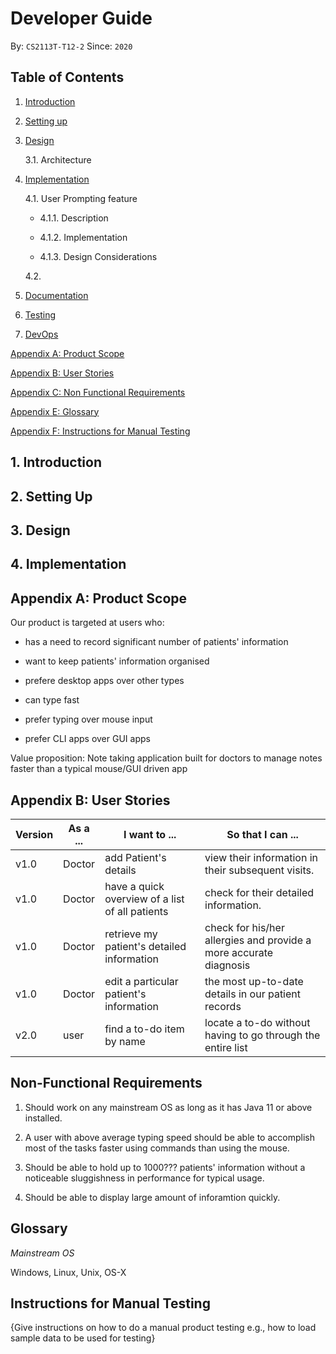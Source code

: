 # Developer Guide

By: `CS2113T-T12-2` Since: `2020`


## Table of Contents


1. [Introduction](#introduction)
2. [Setting up](#setting-up)
3. [Design](#design)

    3.1. Architecture
    
    
    
4. [Implementation](#implementation)

    4.1. User Prompting feature
          
      - 4.1.1. Description
      
      - 4.1.2. Implementation
      
      - 4.1.3. Design Considerations

    
    4.2. 
    
    
5. [Documentation](#documentation)
6. [Testing](#testing)
7. [DevOps](#devops)

[Appendix A: Product Scope](#)

[Appendix B: User Stories](#)

[Appendix C: Non Functional Requirements](#)

[Appendix E: Glossary](#)

[Appendix F: Instructions for Manual Testing](#)


## 1. Introduction


## 2. Setting Up

## 3. Design 

## 4. Implementation

    




## Appendix A: Product Scope

Our product is targeted at users who:
  
   - has a need to record significant number of patients' information
   
   - want to keep patients' information organised
   
   - prefere desktop apps over other types
   
   - can type fast
   
   - prefer typing over mouse input
   
   - prefer CLI apps over GUI apps
  
Value proposition: Note taking application built for doctors to manage notes faster than a typical mouse/GUI driven app

## Appendix B: User Stories

|Version| As a ... | I want to ... | So that I can ...|
|--------|----------|---------------|------------------|
|v1.0|Doctor|add Patient's details|view their information in their subsequent visits.|
|v1.0|Doctor|have a quick overview of a list of all patients|check for their detailed information.|
|v1.0|Doctor|retrieve my patient's detailed information|check for his/her allergies and provide a more accurate diagnosis|
|v1.0|Doctor|edit a particular patient's information|the most up-to-date details in our patient records|
|v2.0|user|find a to-do item by name|locate a to-do without having to go through the entire list|

## Non-Functional Requirements

1. Should work on any mainstream OS as long as it has Java 11 or above installed.

2. A user with above average typing speed should be able to accomplish most of the tasks faster using commands than using the mouse.

3. Should be able to hold up to 1000??? patients' information without a noticeable sluggishness in performance for typical usage.

4. Should be able to display large amount of inforamtion quickly. 


## Glossary

*Mainstream OS*

Windows, Linux, Unix, OS-X

## Instructions for Manual Testing

{Give instructions on how to do a manual product testing e.g., how to load sample data to be used for testing}
